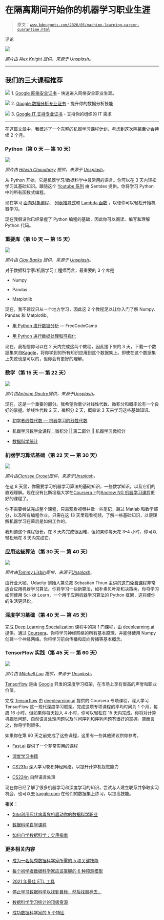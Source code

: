# 在隔离期间开始你的机器学习职业生涯

> 原文：[`www.kdnuggets.com/2020/05/machine-learning-career-quarantine.html`](https://www.kdnuggets.com/2020/05/machine-learning-career-quarantine.html)

评论

![](img/e465e397e61d8f3076ba3fa0c7427f22.png)

*照片由 [Alex Knight](https://unsplash.com/@agkdesign?utm_source=medium&utm_medium=referral) 提供，来源于 [Unsplash](https://unsplash.com/?utm_source=medium&utm_medium=referral)。*

* * *

## 我们的三大课程推荐

![](img/0244c01ba9267c002ef39d4907e0b8fb.png) 1\. [Google 网络安全证书](https://www.kdnuggets.com/google-cybersecurity) - 快速进入网络安全职业生涯。

![](img/e225c49c3c91745821c8c0368bf04711.png) 2\. [Google 数据分析专业证书](https://www.kdnuggets.com/google-data-analytics) - 提升你的数据分析技能

![](img/0244c01ba9267c002ef39d4907e0b8fb.png) 3\. [Google IT 支持专业证书](https://www.kdnuggets.com/google-itsupport) - 支持你的组织的 IT 需求

* * *

在这篇文章中，我概述了一个完整的机器学习课程计划，考虑到这次隔离至少会持续 2 个月。

### Python（第 0 天 — 第 10 天）

![](img/dfb5a5a9beac455ce27bcd670860b69c.png)

*照片由 [Hitesh Choudhary](https://unsplash.com/@hiteshchoudhary?utm_source=medium&utm_medium=referral) 提供，来源于 [Unsplash](https://unsplash.com/?utm_source=medium&utm_medium=referral)。*

从 Python 开始。它是机器学习/数据科学中最常用的语言。你可以在 3 天内轻松学习其基础知识。跟随这个 [Youtube 系列](https://www.youtube.com/watch?v=eXBD2bB9-RA&list=PLQVvvaa0QuDeAams7fkdcwOGBpGdHpXln) 由 Sentdex 提供。你将学习 Python 中的所有函数式编程。

现在学习 [面向对象编程](https://www.youtube.com/watch?v=qiSCMNBIP2g)、 [列表推导式](https://www.youtube.com/watch?v=ZoWgzG_r2qo&list=PLQVvvaa0QuDfju7ADVp5W1GF9jVhjbX-_&index=4)和 [Lambda 函数](https://www.youtube.com/watch?v=hYzwCsKGRrg) ，以便你可以轻松开始机器学习。

现在我假设你已经掌握了 Python 编程的基础，因此你可以阅读、编写和理解 Python 代码。

### 重要库（第 10 天 — 第 15 天）

![](img/8919f692271d9958a6454b16374e4ac2.png)

*照片由 [Clay Banks](https://unsplash.com/@claybanks?utm_source=medium&utm_medium=referral) 提供，来源于 [Unsplash](https://unsplash.com/?utm_source=medium&utm_medium=referral)。*

对于数据科学家/机器学习工程师而言，最重要的 3 个库是

+   Numpy

+   Pandas

+   Matplotlib

现在，我不建议只从一个地方学习，因此这 2 个教程足以让你入门了解 Numpy、Pandas 和 Matplotlib。

+   [用 Python 进行数据分析](https://www.freecodecamp.org/news/learn-data-analysis-with-python-course/) — FreeCodeCamp

+   [用 Python 进行数据处理和可视化](https://www.hackerearth.com/practice/machine-learning/data-manipulation-visualisation-r-python/tutorial-data-manipulation-numpy-pandas-python/tutorial/)

现在，我相信你可以在 2 天内完成这两个教程，因此接下来的 3 天，下载一个数据集来自[Kaggle](https://kaggle.com/)，将你学到的所有知识应用到这个数据集上。即使在这个数据集上失败也是可以的，但你会有更好的理解。

### 数学（第 15 天 — 第 22 天）

![](img/543ef93f4ae75254e7a9b20690599368.png)

*照片由[Antoine Dautry](https://unsplash.com/@antoine1003?utm_source=medium&utm_medium=referral)提供，来源于[Unsplash](https://unsplash.com/?utm_source=medium&utm_medium=referral)。*

现在，这是一个重要的部分。我希望你至少对线性代数、微积分和概率论有一个良好的掌握。给线性代数 2 天，微积分 2 天，概率论 3 天来学习这些基础知识。

+   [初学者线性代数 — 机器学习的线性代数](https://www.youtube.com/watch?v=kZwSqZuBMGg)

+   [机器学习数学全课程：微积分 || 第二部分 || 机器学习微积分](https://www.youtube.com/watch?v=lsmUiWvmruU&list=PLmAuaUS7wSOP-iTNDivR0ANKuTUhEzMe4&index=6&t=0s)

+   [数据科学统计](https://www.youtube.com/watch?v=Vfo5le26IhY&t=13464s)

### 机器学习算法基础（第 22 天 — 第 30 天）

![](img/f22e3f09a51d466917992a2e64b570a9.png)

*照片由[Clarisse Croset](https://unsplash.com/@herfrenchness?utm_source=medium&utm_medium=referral)提供，来源于[Unsplash](https://unsplash.com/?utm_source=medium&utm_medium=referral)。*

在这 8 天里，你需要学习机器学习算法的基础知识，一些数学知识，以及它们的直观理解。现在没有比斯坦福大学在[Coursera](https://coursera.org/)上的[Andrew NG 机器学习课程](https://coursera.org/learn/machine-learning)更好的课程了。

你不需要尝试完成整个课程，只需观看视频并做一些笔记，跳过 Matlab 和数学部分，以及所有编程作业。只需在这 13 天里观看视频，了解一些基础知识，以便理解机器学习在幕后是如何工作的。

我知道这个课程很长，在 8 天内完成很困难，但如果你每天花 3–4 小时，你可以轻松地在 8 天内完成它。

### 应用这些算法（第 30 天 — 第 40 天）

![](img/a898dc40e93222078c7d3fcf9a7428fb.png)

*照片由[Tommy Lisbin](https://unsplash.com/@tlisbin?utm_source=medium&utm_medium=referral)提供，来源于[Unsplash](https://unsplash.com/?utm_source=medium&utm_medium=referral)。*

由行业大咖、Udacity 创始人兼总裁 Sebastian Thrun 主讲的[这门免费课程](https://www.udacity.com/course/intro-to-machine-learning--ud120)非常适合应用机器学习算法。你将学习一些新算法，如朴素贝叶斯和决策树。你将学习如何使用 Sci-kit Learn，一个用于应用机器学习算法的 Python 框架，这将使你的生活更轻松。

### 深度学习基础（第 40 天 — 第 45 天）

完成 [Deep Learning Specialization](https://www.coursera.org/learn/neural-networks-deep-learning?specialization=deep-learning) 课程中的第 1 门课程，由 [deeplearning.ai](http://deeplearning.ai/) 提供，通过 [Coursera](https://coursera.org/)。你将学习神经网络的所有基本原理，并能够使用 Numpy 创建一个神经网络。你将学习前向传播和反向传播等基本概念。

### TensorFlow 实践（第 45 天 — 第 60 天）

![](img/cca114b1c95c7e8997772d07862d78db.png)

*照片由 [Mitchell Luo](https://unsplash.com/@mitchel3uo?utm_source=medium&utm_medium=referral) 提供，来源于 [Unsplash](https://unsplash.com/?utm_source=medium&utm_medium=referral)。*

[Tensorflow](http://tensorflow.org/) 是由 [Google](https://google.com/) 开发的深度学习框架，在市场上享有很高的声誉和职业价值。

完成 [Tensorflow](https://www.coursera.org/specializations/tensorflow-in-practice) 由 [deeplearning.ai](http://deeplearning.ai/) 提供的 Coursera 专项课程，深入学习 TensorFlow 这一现代深度学习框架。完成这项专项课程的平均时间为 1 个月，每周 16 小时，但如果你每天投入 4 小时，你可以轻松在 15 天内完成。你将对计算机视觉问题、自然语言处理问题以及时间序列和序列问题有很好的掌握。简而言之，你将学到很多。

如果你在第 60 天之前完成了这些课程，这里有一些其他建议供你参考。

+   [Fast.ai](http://fast.ai/) 提供了一个非常实用的课程

+   [深度学习书籍](https://www.deeplearningbook.org/)

+   [CS231n](http://cs231n.stanford.edu/) 深入学习卷积神经网络，以提升计算机视觉能力

+   [CS224n](http://web.stanford.edu/class/cs224n/) 自然语言处理

现在你已经了解了很多机器学习和深度学习的知识，尝试与人建立联系并争取实习机会，也可以去 [kaggle.com](https://kaggle.com/) 在他们的数据集上练习，以提高技能。

**相关：**

+   [如何利用冠状病毒危机启动你的数据科学职业](https://www.kdnuggets.com/2020/05/coronavirus-kickstart-data-science-career.html)

+   [数据科学自学课程](https://www.kdnuggets.com/2020/02/data-science-curriculum-self-study.html)

+   [如何自学数据科学：实用指南](https://www.kdnuggets.com/2020/02/learn-data-science-guide.html)

### 更多相关内容

+   [成为一名优秀数据科学家所需的 5 项关键技能](https://www.kdnuggets.com/2021/12/5-key-skills-needed-become-great-data-scientist.html)

+   [每个初学者数据科学家应该掌握的 6 种预测模型](https://www.kdnuggets.com/2021/12/6-predictive-models-every-beginner-data-scientist-master.html)

+   [2021 年最佳 ETL 工具](https://www.kdnuggets.com/2021/12/mozart-best-etl-tools-2021.html)

+   [停止学习数据科学以找到目标，然后找目标去…](https://www.kdnuggets.com/2021/12/stop-learning-data-science-find-purpose.html)

+   [数据科学学习统计的顶级资源](https://www.kdnuggets.com/2021/12/springboard-top-resources-learn-data-science-statistics.html)

+   [成功数据科学家的 5 个特征](https://www.kdnuggets.com/2021/12/5-characteristics-successful-data-scientist.html)
